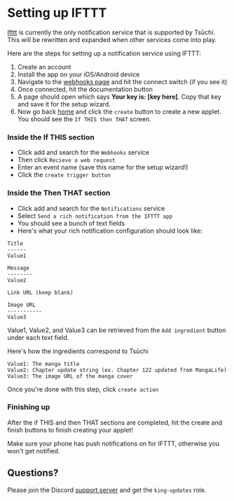 # Setting up IFTTT

[Ifttt](https://ifttt.com) is currently the only notification service that is supported by Tsūchi. This will be rewritten and expanded when other services come into play.

Here are the steps for setting up a notification service using IFTTT:

1. Create an account
2. Install the app on your iOS/Android device
3. Navigate to the [webhooks page](https://ifttt.com/maker_webhooks) and hit the connect switch (if you see it)
4. Once connected, hit the documentation button
5. A page should open which says **Your key is: [key here]**. Copy that key and save it for the setup wizard.
6. Now go back [home](https://ifttt.com/home) and click the `create` button to create a new applet. You should see the `If THIS then THAT` screen.

### Inside the If THIS section

-   Click add and search for the `Webhooks` service
-   Then click `Recieve a web request`
-   Enter an event name (save this name for the setup wizard!)
-   Click the `create trigger button`

### Inside the Then THAT section

-   Click add and search for the `Notifications` service
-   Select `Send a rich notification from the IFTTT app`
-   You should see a bunch of text fields
-   Here's what your rich notification configuration should look like:

```
Title
------
Value1

Message
--------
Value2

Link URL (keep blank)

Image URL
-----------
Value3
```

Value1, Value2, and Value3 can be retrieved from the `Add ingredient` button under each text field.

Here's how the ingredients correspond to Tsūchi

```
Value1: The manga title
Value2: Chapter update string (ex. Chapter 122 updated from MangaLife)
Value3: The image URL of the manga cover
```

Once you're done with this step, click `create action`

### Finishing up

After the if THIS and then THAT sections are completed, hit the create and finish buttons to finish creating your applet!

Make sure your phone has push notifications on for IFTTT, otherwise you won't get notified.

## Questions?

Please join the Discord [support server](https://discord.gg/pswt7by) and get the `king-updates` role.
